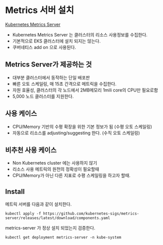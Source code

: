# Metrics 서버 설치

[Kubernetes Metrics Server](https://docs.aws.amazon.com/eks/latest/userguide/metrics-server.html)

- Kubernetes Metrics Server 는 클러스터의 리소스 사용정보를 수집한다. 
- 기본적으로 EKS 클러스터에 설치 되지는 않는다. 
- 쿠버네티스 add on 으로 사용된다. 

## Metrics Server가 제공하는 것

- 대부분 클러스터에서 동작하는 단일 배포판
- 빠른 오토 스케일링, 매 15초 간격으로 메트릭을 수집한다.
- 자원 효율성, 클러스터의 각 노드에서 2MB메모리 1mili core의 CPU만 필요로함
- 5,000 노드 클러스터를 지원한다. 

## 사용 케이스

- CPU/Memory 기반의 수평 확장을 위한 기본 정보가 됨 (수평 오토 스케일링)
- 자동으로 리소스를 adjusting/suggesting 한다. (수직 오토 스케일링)

## 비추천 사용 케이스 

- Non Kubernetes cluster 에는 사용하지 않기
- 리소스 사용 메트릭의 원천의 정확성이 필요할때
- CPU/Memory가 아닌 다른 지표로 수평 스케일링을 하고자 할때.

## Install

메트릭 서버를 다음과 같이 설치한다. 

```shell
kubectl apply -f https://github.com/kubernetes-sigs/metrics-server/releases/latest/download/components.yaml
```

metrics-server 가 정상 설치 되었는지 검증한다. 

```shell
kubectl get deployment metrics-server -n kube-system
```


